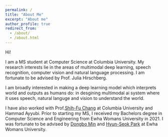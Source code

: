 ```yaml
---
permalink: /
title: "About Me"
excerpt: "About me"
author_profile: true
redirect_from: 
  - /about/
  - /about.html
---
```


Hi!

I am a MS student at Computer Science at Columbia University. My research interests lie in the areas of multimodal deep learning, speech recognition, computer vision and natural language processing. I am fortunate to be advised by Prof. Julia Hirschberg.

I am broadly interested in making a deep learning model which interprets world and outputs as humans do: in desgining multimodal ai system where it uses speech, natural languge and vision to understand the world.  

I have also worked with Prof.[Shih-Fu Chang](https://www.ee.columbia.edu/~sfchang/) at Columbia University and Hammad Ayyubi. Prior to starting my MS, I received my Bachelors degree in Computer Science and Engineering from Ewha Womans University in 2021. I was fortunate to be advised by [Dongbo Min](http://cvl.ewha.ac.kr/) and [Hyun-Seok Park](http://www.ewha.ac.kr/ewha/professor/info.do?mode=view&pId=xPCsLydiqzj%2FKdbYExXJKg%3D%3D) at Ewha Womans University. 
